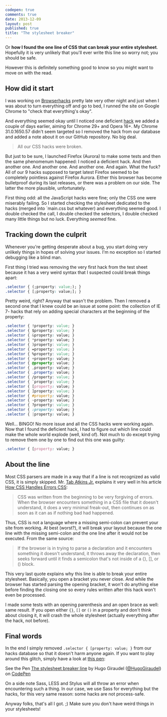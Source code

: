 ```yaml
---
codepen: true
comments: true
date: 2013-12-09
layout: post
published: true
title: "The stylesheet breaker"
---
```



Or **how I found the one line of CSS that can break your entire stylesheet**. Hopefully it is very unlikely that you'll ever write this line so worry not; you should be safe.

However this is definitely something good to know so you might want to move on with the read.

## How did it start 

I was working on [Browserhacks](http://browserhacks.com) pretty late very other night and just when I was about to turn everything off and go to bed, I runned the site on Google Chrome to "check that everything's okay".

And everything seemed okay until I noticed one deficient [hack](http://browserhacks.com/#hack-ac2480b5c83038f2d838e2a62e28a307) we added a couple of days earlier, aiming for Chrome 29+ and Opera 16+. My Chrome 31.0.1650.57 didn't seem targeted so I removed the hack from our database and added a note about it on our GitHub repository. No big deal.

<blockquote class="pull-quote--right">All our CSS hacks were broken.</blockquote>

But just to be sure, I launched Firefox (Aurora) to make some tests and then the same phenomenum happened: I noticed a deficient hack. And then another one. And another one. And another one. And again. What the fuck? All of our 9 hacks supposed to target latest Firefox seemed to be completely pointless against Firefox Aurora. Either this browser has become bulletproof during its last releases, or there was a problem on our side. The latter the more plausible, unfortunately.

First thing odd: all the JavaScript hacks were fine; only the CSS one were miserably failing. So I started checking the stylesheet dedicated to the hacks (merged into `main.css but whatever) and everything seemed good. I double checked the call, I double checked the selectors, I double checked many little things but no luck. Everything *seemed* fine.

## Tracking down the culprit 

Whenever you're getting desperate about a bug, you start doing very unlikely things in hopes of solving your issues. I'm no exception so I started debugging like a blind man.

First thing I tried was removing the very first hack from the test sheet because it has a very weird syntax that I suspected could break things apart:

```css
.selector { (;property: value;); } 
.selector { [;property: value;]; }
```

Pretty weird, right? Anyway that wasn't the problem. Then I removed a second one that I knew could be an issue at some point: the collection of IE 7- hacks that rely on adding special characters at the beginning of the property:

```css
.selector { !property: value; } 
.selector { $property: value; } 
.selector { &property: value; } 
.selector { *property: value; } 
.selector { )property: value; } 
.selector { =property: value; } 
.selector { %property: value; } 
.selector { +property: value; } 
.selector { @property: value; } 
.selector { ,property: value; } 
.selector { .property: value; } 
.selector { /property: value; } 
.selector { `property: value; } 
.selector { [property: value; } 
.selector { ]property: value; } 
.selector { #property: value; } 
.selector { ~property: value; } 
.selector { ?property: value; } 
.selector { :property: value; } 
.selector { |property: value; }
```

Well... BINGO! No more issue and all the CSS hacks were working again. Now that I found the deficient hack, I had to figure out which line could make the whole world explode (well, kind of). Not much to do except trying to remove them one by one to find out this one was guilty:

```css
.selector { [property: value; }
```

## About the line 

Most CSS parsers are made in a way that if a line is not recognized as valid CSS, it is simply skipped. Mr. [Tab Atkins Jr.](https://twitter.com/tabatkins) explains it very well in his article [How CSS Handles Errors CSS](http://www.xanthir.com/blog/b4JF0):

> CSS was written from the beginning to be very forgiving of errors. When the browser encounters something in a CSS file that it doesn't understand, it does a very minimal freak-out, then continues on as soon as it can as if nothing bad had happened.

Thus, CSS is not a language where a missing semi-colon can prevent your site from working. At best (worst?), it will break your layout because the one line with the missing semi-colon and the one line after it would not be executed. From the same source:

> If the browser is in trying to parse a declaration and it encounters something it doesn't understand, it throws away the declaration, then seeks forward until it finds a semicolon that's not inside of a {}, [], or () block.

This very last quote explains why this line is able to break your entire stylesheet. Basically, you open a bracket you never close. And while the browser has started parsing the opening bracket, it won't do anything else before finding the closing one so every rules written after this hack won't even be processed.

I made some tests with an opening parenthesis and an open brace as well: same result. If you open either `{}`, `[]` or `()` in a property and don't think about closing it, it will crash the whole stylesheet (actually everything after the hack, not before).

## Final words 

In the end I simply removed `.selector { [property: value; }` from our hacks database so that it doesn't harm anyone again. If you want to play around this glitch, simply have a look at [this pen](http://codepen.io/HugoGiraudel/pen/qztrl):

<p data-height="350" data-theme-id="0" data-slug-hash="qztrl" data-user="HugoGiraudel" data-default-tab="css" class='codepen'>See the Pen <a href='http://codepen.io/HugoGiraudel/pen/qztrl'>The stylesheet breaker line</a> by Hugo Giraudel (<a href='http://codepen.io/HugoGiraudel'>@HugoGiraudel</a>) on <a href='http://codepen.io'>CodePen</a>

On a side note Sass, LESS and Stylus will all throw an error when encountering such a thing. In our case, we use Sass for everything but the hacks, for this very same reason: some hacks are not process-safe.

Anyway folks, that's all I got. ;) Make sure you don't have weird things in your stylesheets!
